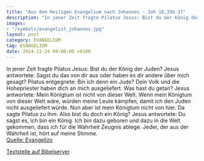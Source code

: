 ```yaml
---
title: "Aus dem Heiligen Evangelium nach Johannes - Joh 18,33b-37"
description: "In jener Zeit fragte Pilatus Jesus: Bist du der König der Juden? Jesus antwortete: Sagst du das von dir aus oder haben es dir andere über mich gesagt? Pilatus entgegnete: Bin ich denn ein Jude? Dein Volk und die Hohepriester haben dich an mich ausgeliefert. Was hast du getan? Jes...."
images:
- "/symbols/evangelist_johannes.jpg"
layout: post
category: EVANGELIUM
tag: EVANGELIUM
date: 2024-11-24 09:00:06 +0100
---
```

In jener Zeit fragte Pilatus Jesus: Bist du der König der Juden?
Jesus antwortete: Sagst du das von dir aus oder haben es dir andere über mich gesagt?
Pilatus entgegnete: Bin ich denn ein Jude? Dein Volk und die Hohepriester haben dich an mich ausgeliefert. Was hast du getan?
Jesus antwortete: Mein Königtum ist nicht von dieser Welt.<!--more--> Wenn mein Königtum von dieser Welt wäre, würden meine Leute kämpfen, damit ich den Juden nicht ausgeliefert würde. Nun aber ist mein Königtum nicht von hier.
Da sagte Pilatus zu ihm: Also bist du doch ein König? Jesus antwortete: Du sagst es, ich bin ein König. Ich bin dazu geboren und dazu in die Welt gekommen, dass ich für die Wahrheit Zeugnis ablege. Jeder, der aus der Wahrheit ist, hört auf meine Stimme.<br>
[Quelle: Evangelizo](https://evangeliumtagfuertag.org/DE/gospel)

[Textstelle auf Bibelserver](https://www.bibleserver.com/EU/Johannes18,33b-37)

